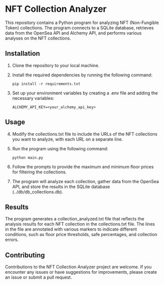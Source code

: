 # NFT Collection Analyzer

This repository contains a Python program for analyzing NFT (Non-Fungible Token) collections. The program connects to a SQLite database, retrieves data from the OpenSea API and Alchemy API, and performs various analyses on the NFT collections.

## Installation

1. Clone the repository to your local machine.
2. Install the required dependencies by running the following command:

   ```shell
   pip install -r requirements.txt

   ```

3. Set up your environment variables by creating a .env file and adding the necessary variables:

   ```
   ALCHEMY_API_KEY=<your_alchemy_api_key>
   ```

## Usage

4. Modify the collections.txt file to include the URLs of the NFT collections you want to analyze, with each URL on a separate line.

5. Run the program using the following command:
   ```
   python main.py
   ```
6. Follow the prompts to provide the maximum and minimum floor prices for filtering the collections.

7. The program will analyze each collection, gather data from the OpenSea API, and store the results in the SQLite database (../db/db_collections.db).

## Results

The program generates a collection_analyzed.txt file that reflects the analysis results for each NFT collection in the collections.txt file. The lines in the file are annotated with various markers to indicate different conditions, such as floor price thresholds, safe percentages, and collection errors.

## Contributing

Contributions to the NFT Collection Analyzer project are welcome. If you encounter any issues or have suggestions for improvements, please create an issue or submit a pull request.
